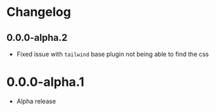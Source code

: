 # Changelog

## 0.0.0-alpha.2
- Fixed issue with `tailwind` base plugin not being able to find the css

# 0.0.0-alpha.1
- Alpha release
